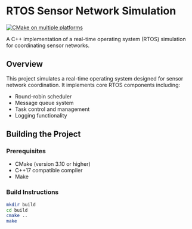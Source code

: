 # RTOS Sensor Network Simulation

[![CMake on multiple platforms](https://github.com/Arief-AK/RTOS-Design-for-Simulated-Sensor-Network-Coordination/actions/workflows/cmake-multi-platform.yml/badge.svg)](https://github.com/Arief-AK/RTOS-Design-for-Simulated-Sensor-Network-Coordination/actions/workflows/cmake-multi-platform.yml)

A C++ implementation of a real-time operating system (RTOS) simulation for coordinating sensor networks.

## Overview

This project simulates a real-time operating system designed for sensor network coordination. It implements core RTOS components including:

- Round-robin scheduler
- Message queue system
- Task control and management
- Logging functionality

## Building the Project

### Prerequisites

- CMake (version 3.10 or higher)
- C++17 compatible compiler
- Make

### Build Instructions

```bash
mkdir build
cd build
cmake ..
make
```
